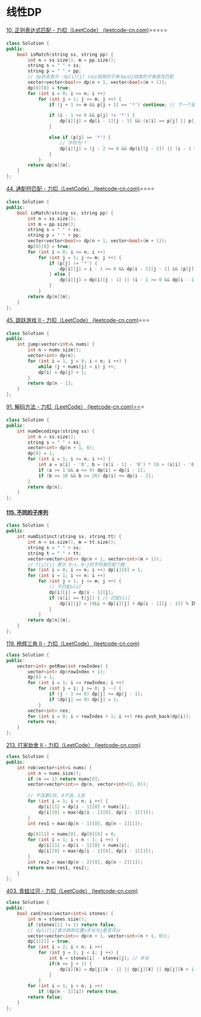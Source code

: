 # 线性DP

[10. 正则表达式匹配 - 力扣（LeetCode） (leetcode-cn.com)](https://leetcode-cn.com/problems/regular-expression-matching/):star::star::star::star::star:

```cpp
class Solution {
public:
    bool isMatch(string ss, string pp) {
        int n = ss.size(), m = pp.size();
        string s = " " + ss;
        string p = " " + pp;
        // dp状态表示：dp[i][j] s以i结尾的子串与p以j结尾的子串是否匹配
        vector<vector<bool>> dp(n + 1, vector<bool>(m + 1)); 
        dp[0][0] = true;
        for (int i = 0; i <= n; i ++)
            for (int j = 1; j <= m; j ++) {
                if (j + 1 <= m && p[j + 1] == '*') continue; // 下一个是*，当前 字符不能单独使用，跳过

                if (i - 1 >= 0 && p[j] != '*') {
                    dp[i][j] = dp[i - 1][j - 1] && (s[i] == p[j] || p[j] == '.'); // 对应了p[j]为普通字符和'.'两种情况
                }

                else if (p[j] == '*') {
                    // 字符为'*'
                    dp[i][j] = (j - 2 >= 0 && dp[i][j - 2]) || (i - 1 >= 0 && dp[i - 1][j] && (s[i] == p[j - 1] || p[j - 1] == '.'));
                }
            }
        return dp[n][m];
    }
};
```

[44. 通配符匹配 - 力扣（LeetCode） (leetcode-cn.com)](https://leetcode-cn.com/problems/wildcard-matching/):star::star::star::star:

```cpp
class Solution {
public:
    bool isMatch(string ss, string pp) {
        int n = ss.size();
        int m = pp.size();
        string s = " " + ss;
        string p = " " + pp;
        vector<vector<bool>> dp(n + 1, vector<bool>(m + 1));
        dp[0][0] = true;
        for (int i = 0; i <= n; i ++)
            for (int j = 1; j <= m; j ++) {
                if (p[j] != '*') {
                    dp[i][j] = i - 1 >= 0 && dp[i - 1][j - 1] && (p[j] == s[i] || p[j] == '?');
                } else {
                    dp[i][j] = dp[i][j - 1] || (i - 1 >= 0 && dp[i - 1][j]);
                }
            }
        return dp[n][m];
    }
};
```

[45. 跳跃游戏 II - 力扣（LeetCode） (leetcode-cn.com)](https://leetcode-cn.com/problems/jump-game-ii/):star::star::star:

```cpp
class Solution {
public:
    int jump(vector<int>& nums) {
        int n = nums.size();
        vector<int> dp(n);
        for (int i = 1, j = 0; i < n; i ++) {
            while (j + nums[j] < i) j ++;
            dp[i] = dp[j] + 1;
        }
        return dp[n - 1];
    }
};
```

[91. 解码方法 - 力扣（LeetCode） (leetcode-cn.com):star::star:](https://leetcode-cn.com/problems/decode-ways/):star:

```cpp
class Solution {
public:
    int numDecodings(string ss) {
        int n = ss.size();
        string s = " " + ss;
        vector<int> dp(n + 1, 0);
        dp[0] = 1;
        for (int i = 1; i <= n; i ++) {
            int a = s[i] - '0', b = (s[i - 1] - '0') * 10 + (s[i] - '0');
            if (a >= 1 && a <= 9) dp[i] = dp[i - 1];
            if (b >= 10 && b <= 26) dp[i] += dp[i - 2];
        }
        return dp[n];
    }
};
```

#### [115. 不同的子序列](https://leetcode-cn.com/problems/distinct-subsequences/)

```cpp
class Solution {
public:
    int numDistinct(string ss, string tt) {
        int n = ss.size(), m = tt.size();
        string s = " " + ss;
        string t = " " + tt;
        vector<vector<int>> dp(n + 1, vector<int>(m + 1));
        // f[i][j] 表示 0~i，0~j的字符串匹配个数
        for (int i = 0; i <= n; i ++) dp[i][0] = 1;
        for (int i = 1; i <= n; i ++)
            for (int j = 1; j <= m; j ++) {
                // 不匹配s[i]
                dp[i][j] = dp[i - 1][j];
                if (s[i] == t[j]) { // 匹配s[i]
                    dp[i][j] = (0LL + dp[i][j] + dp[i - 1][j - 1]) % INT_MAX;
                }
            }
        return dp[n][m];
    }
};
```

[119. 杨辉三角 II - 力扣（LeetCode） (leetcode-cn.com)](https://leetcode-cn.com/problems/pascals-triangle-ii/)

```cpp
class Solution {
public:
    vector<int> getRow(int rowIndex) {
        vector<int> dp(rowIndex + 1);
        dp[0] = 1;
        for (int i = 1; i <= rowIndex; i ++)
            for (int j = i; j >= 0; j --) {
                if (j - 1 >= 0) dp[j] += dp[j - 1];
                if (dp[j] == 0) dp[j] = 1;
            }
        vector<int> res;
        for (int i = 0; i < rowIndex + 1; i ++) res.push_back(dp[i]);
        return res;
    }
};
```

[213. 打家劫舍 II - 力扣（LeetCode） (leetcode-cn.com)](https://leetcode-cn.com/problems/house-robber-ii/)

```cpp
class Solution {
public:
    int rob(vector<int>& nums) {
        int n = nums.size();
        if (n == 1) return nums[0];
        vector<vector<int>> dp(n, vector<int>(2, 0));
        
        // 不选第1间, 0不选，1选
        for (int i = 1; i < n; i ++) {
            dp[i][1] = dp[i - 1][0] + nums[i];
            dp[i][0] = max(dp[i - 1][0], dp[i - 1][1]);
        }
        int res1 = max(dp[n - 1][0], dp[n - 1][1]);

        dp[0][1] = nums[0], dp[0][0] = 0;
        for (int i = 1; i < n - 1; i ++) {
            dp[i][1] = dp[i - 1][0] + nums[i];
            dp[i][0] = max(dp[i - 1][0], dp[i - 1][1]);    
        }
        int res2 = max(dp[n - 2][0], dp[n - 2][1]);
        return max(res1, res2);
    }
};
```

[403. 青蛙过河 - 力扣（LeetCode） (leetcode-cn.com)](https://leetcode-cn.com/problems/frog-jump/)

```cpp
class Solution {
public:
    bool canCross(vector<int>& stones) {
        int n = stones.size();
        if (stones[1] != 1) return false;
        // dp[i][j]表示跳到位置i步长为j是否可以
        vector<vector<int>> dp(n + 1, vector<int>(n + 1, 0));
        dp[1][1] = true;
        for (int i = 2; i < n; i ++)
            for (int j = 1; j < i; j ++) {
                int k = stones[i] - stones[j]; // 步长
                if(k <= j + 1) {
                    dp[i][k] = dp[j][k - 1] || dp[j][k] || dp[j][k + 1];
                }
            }
        for (int i = 1; i < n; i ++) 
            if (dp[n - 1][i]) return true;
        return false;
    }
};
```

